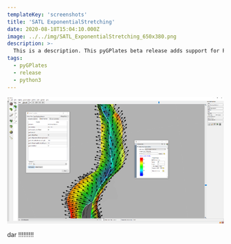 ```yaml
---
templateKey: 'screenshots'
title: 'SATL ExponentialStretching'
date: 2020-08-18T15:04:10.000Z
image: ../../img/SATL_ExponentialStretching_650x380.png
description: >-
  This is a description. This pyGPlates beta release adds support for Python 3 (in addition to Python 2.7).
tags:
  - pyGPlates
  - release
  - python3
---
```

![pygplates_doc_contents](../../img/SATL_ExponentialStretching_650x380.png)

dar !!!!!!!!!
